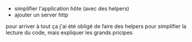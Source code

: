 - simplifier l'application hôte (avec des helpers)
- ajouter un server http

pour arriver à tout ça j'ai été obligé de faire des helpers
pour simplifier la lecture du code, mais expliquer les grands pricipes
